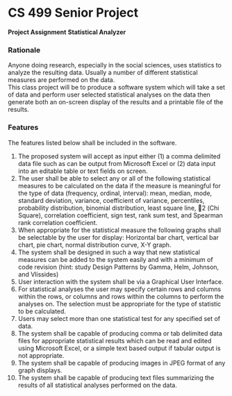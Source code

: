 # CS 499 Senior Project
**Project Assignment**
**Statistical Analyzer**
### Rationale
Anyone doing research, especially in the social sciences, uses statistics to analyze the 
resulting data.  Usually a number of different statistical measures are performed on the data.  
This class project will be to produce a software system which will take a set of data and 
perform user selected statistical analyses on the data then generate both an on-screen display 
of the results and a printable file of the results.
### Features
The features listed below shall be included in the software.
1. The proposed system will accept as input either (1) a comma delimited data file such 
as can be output from Microsoft Excel or (2) data input into an editable table or text 
fields on screen.
2. The user shall be able to select any or all of the following statistical measures to be 
calculated on the data if the measure is meaningful for the type of data (frequency, 
ordinal, interval):  mean, median, mode, standard deviation, variance, coefficient of 
variance, percentiles, probability distribution, binomial distribution, least square line, 
2 (Chi Square), correlation coefficient, sign test, rank sum test, and Spearman rank 
correlation coefficient.
3. When appropriate for the statistical measure the following graphs shall be selectable 
by the user for display: Horizontal bar chart, vertical bar chart, pie chart, normal 
distribution curve, X-Y graph.
4. The system shall be designed in such a way that new statistical measures can be 
added to the system easily and with a minimum of code revision (hint: study Design 
Patterns by Gamma, Helm, Johnson, and Vlissides)
5. User interaction with the system shall be via a Graphical User Interface.
6. For statistical analyses the user may specify certain rows and columns within the 
rows, or columns and rows within the columns to perform the analyses on.  The 
selection must be appropriate for the type of statistic to be calculated.
7. Users may select more than one statistical test for any specified set of data.
8. The system shall be capable of producing comma or tab delimited data files for 
appropriate statistical results which can be read and edited using Microsoft Excel, or a 
simple text based output if tabular output is not appropriate.
9. The system shall be capable of producing images in JPEG format of any graph 
displays.
10. The system shall be capable of producing text files summarizing the results of all 
statistical analyses performed on the data. 
